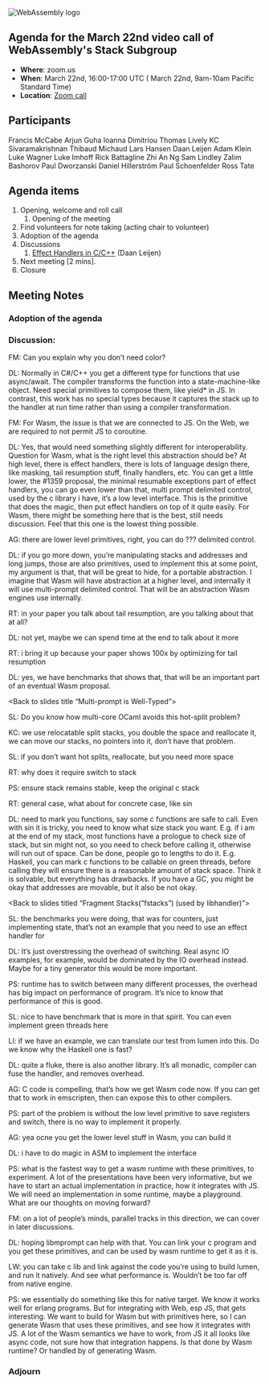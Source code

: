 ![WebAssembly logo](/images/WebAssembly.png)

## Agenda for the March 22nd video call of WebAssembly's Stack Subgroup

- **Where**: zoom.us
- **When**:  March 22nd, 16:00-17:00 UTC ( March 22nd, 9am-10am Pacific Standard Time)
- **Location**: [Zoom call](https://zoom.us/j/91846860726?pwd=NVVNVmpvRVVFQkZTVzZ1dTFEcXgrdz09)


## Participants
Francis McCabe
Arjun Guha
Ioanna Dimitriou
Thomas Lively
KC Sivaramakrishnan
Thibaud Michaud
Lars Hansen
Daan Leijen
Adam Klein
Luke Wagner
Luke Imhoff
Rick Battagline
Zhi An Ng
Sam Lindley
Zalim Bashorov
Paul Dworzanski
Daniel Hillerström
Paul Schoenfelder
Ross Tate

## Agenda items

1. Opening, welcome and roll call
    1. Opening of the meeting
1. Find volunteers for note taking (acting chair to volunteer)
1. Adoption of the agenda
1. Discussions
   1. [Effect Handlers in C/C++](presentations/wasm-libh.html) (Daan Leijen)
1. Next meeting [2 mins].
1. Closure

## Meeting Notes

### Adoption of the agenda

### Discussion:

FM: Can you explain why you don’t need color?

DL: Normally in C#/C++ you get a different type for functions that use async/await. The compiler transforms the function into a state-machine-like object. Need special primitives to compose them, like yield* in JS. In contrast, this work has no special types because it captures the stack up to the handler at run time rather than using a compiler transformation.

FM: For Wasm, the issue is that we are connected to JS. On the Web, we are required to not permit JS to coroutine.

DL: Yes, that would need something slightly different for interoperability. Question for Wasm, what is the right level this abstraction should be? At high level, there is effect handlers, there is lots of language design there, like masking, tail resumption stuff, finally handlers, etc. You can get a little lower, the #1359 proposal, the minimal resumable exceptions part of effect handlers, you can go even lower than that, multi prompt delimited control, used by the c library i have, it’s a low level interface. This is the primitive that does the magic, then put effect handlers on top of it quite easily. For Wasm, there might be something here that is the best, still needs discussion. Feel that this one is the lowest thing possible.

AG: there are lower level primitives, right, you can do ??? delimited control.

DL: if you go more down, you’re manipulating stacks and addresses and long jumps, those are also primitives, used to implement this at some point, my argument is that, that will be great to hide, for a portable abstraction. I imagine that Wasm will have abstraction at a higher level, and internally it will use multi-prompt delimited control. That will be an abstraction Wasm engines use internally.

RT: in your paper you talk about tail resumption, are you talking about that at all?

DL: not yet, maybe we can spend time at the end to talk about it more

RT: i bring it up because your paper shows 100x by optimizing for tail resumption

DL: yes, we have benchmarks that shows that, that will be an important part of an eventual Wasm proposal.

<Back to slides title “Multi-prompt is Well-Typed”>

SL: Do you know how multi-core OCaml avoids this hot-split problem?

KC: we use relocatable split stacks, you double the space and reallocate it, we can move our stacks, no pointers into it, don’t have that problem.

SL: if you don’t want hot splits, reallocate, but you need more space

RT: why does it require switch to stack

PS: ensure stack remains stable, keep the original c stack

RT: general case, what about for concrete case, like sin

DL: need to mark you functions, say some c functions are safe to call. Even with sin it is tricky, you need to know what size stack you want. E.g. if i am at the end of my stack, most functions have a prologue to check size of stack, but sin might not, so you need to check before calling it, otherwise will run out of space. Can be done, people go to lengths to do it. E.g. Haskell, you can mark c functions to be callable on green threads, before calling they will ensure there is a reasonable amount of stack space. Think it is solvable, but everything has drawbacks. If you have a GC, you might be okay that addresses are movable, but it also be not okay.

<Back to slides titled “Fragment Stacks(“fstacks”) (used by libhandler)”>

SL: the benchmarks you were doing, that was for counters, just implementing state, that’s not an example that you need to use an effect handler for

DL: It’s just overstressing the overhead of switching. Real async IO examples, for example, would be dominated by the IO overhead instead. Maybe for a tiny generator this would be more important.

PS: runtime has to switch between many different processes, the overhead has big impact on performance of program. It’s nice to know that performance of this is good.

SL: nice to have benchmark that is more in that spirit. You can even implement green threads here

LI: if we have an example, we can translate our test from lumen into this. Do we know why the Haskell one is fast?

DL: quite a fluke, there is also another library. It’s all monadic, compiler can fuse the handler, and removes overhead.

AG: C code is compelling, that’s how we get Wasm code now. If you can get that to work in emscripten, then can expose this to other compilers.

PS: part of the problem is without the low level primitive to save registers and switch, there is no way to implement it properly.

AG: yea ocne you get the lower level stuff in Wasm, you can build it

DL: i have to do magic in ASM to implement the interface

PS: what is the fastest way to get a wasm runtime with these primitives, to experiment. A lot of the presentations have been very informative, but we have to start an actual implementation in practice, how it integrates with JS. We will need an implementation in some runtime, maybe a playground. What are our thoughts on moving forward?

FM: on a lot of people’s minds, parallel tracks in this direction, we can cover in later discussions.

DL: hoping libmprompt can help with that. You can link your c program and you get these primitives, and can be used by wasm runtime to get it as it is.

LW: you can take c lib and link against the code you’re using to build lumen, and run it natively. And see what performance is. Wouldn’t be too far off from native engine.

PS: we essentially do something like this for native target. We know it works well for erlang programs. But for integrating with Web, esp JS, that gets interesting. We want to build for Wasm but with primitives here, so I can generate Wasm that uses these primitives, and see how it integrates with JS. A lot of the Wasm semantics we have to work, from JS it all looks like async code, not sure how that integration happens. Is that done by Wasm runtime? Or handled by of generating Wasm.




### Adjourn

